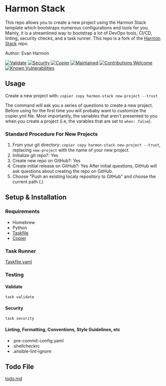 # Harmon Stack
This repo allows you to create a new project using the Harmon Stack template which bootstraps numerous configurations and tools for you. Mainly, it is a streamlined way to bootstrap a lot of DevOps tools, CI/CD, linting, security checks, and a task runner. This repo is a fork of the [Harmon Stack](https://github.com/harmon-stack/harmon-stack) repo.

Author: Evan Harmon

[![Validate](https://github.com/evanharmon1/harmon-stack/actions/workflows/validate.yml/badge.svg)](https://github.com/evanharmon1/harmon-stack/actions/workflows/validate.yml)
[![Security](https://github.com/evanharmon1/harmon-stack/actions/workflows/security.yml/badge.svg)](https://github.com/evanharmon1/harmon-stack/actions/workflows/security.yml)
[![Copier](https://img.shields.io/endpoint?url=https://raw.githubusercontent.com/copier-org/copier/master/img/badge/badge-grayscale-inverted-border-orange.json)](https://github.com/copier-org/copier)
[![Maintained](https://img.shields.io/badge/maintained%3F-yes-brightgreen.svg?style=flat-square)](https://github.com/evanharmon1/harmon-stack)
[![Contributions Welcome](https://img.shields.io/badge/contributions-welcome-brightgreen.svg?style=flat-square)](https://github.com/evanharmon1/harmon-stack)
[![Known Vulnerabilities](https://snyk.io/test/github/evanharmon1/harmon-stack/badge.svg?style=flat-square)](https://snyk.io/test/github/evanharmon1/harmon-stack)

## Usage
Create a new project with: `copier copy harmon-stack new-project --trust`

The command will ask you a series of questions to create a new project.
Before using for the first time you will probaby want to customize the copier.yml file. Most importantly, the variables that aren't presented to you when you create a project (i.e, the varables that are set to `when: false`).

### Standard Procedure For New Projects
1. From your git directory: `copier copy harmon-stack new-project --trust`, replacing `new-project` with the name of your new project.
2. Initialize git repo?: Yes
3. Create new repo on GitHub?: Yes
4. Create initial release on GitHub?: Yes
After initial questions, GitHub will ask questions about creating the repo on GitHub.
1. Choose "Push an existing localy repository to GitHub" and choose the current path (.)

## Setup & Installation

### Requirements
- Homebrew
- Python
- [Taskfile](https://taskfile.dev/)
- [Copier](https://copier.readthedocs.io/en/stable/)

### Task Runner
[Taskfile.yaml](Taskfile.yaml)

### Testing

#### Validate
`task validate`

#### Security
`task security`

#### Linting, Formatting, Conventions, Style Guidelines, etc
- .pre-commit-config.yaml
- .shellcheckrc
- .ansible-lint-ignore

## Todo File
[todo.md](todo.md)
